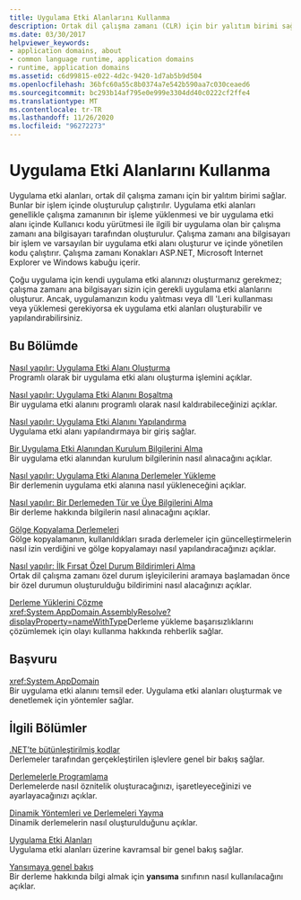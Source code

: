 ```yaml
---
title: Uygulama Etki Alanlarını Kullanma
description: Ortak dil çalışma zamanı (CLR) için bir yalıtım birimi sağlayan uygulama etki alanlarını kullanın. Uygulama etki alanları bir işlem içinde oluşturulur ve çalıştırılır.
ms.date: 03/30/2017
helpviewer_keywords:
- application domains, about
- common language runtime, application domains
- runtime, application domains
ms.assetid: c6d99815-e022-4d2c-9420-1d7ab5b9d504
ms.openlocfilehash: 36bfc60a55c8b0374a7e542b590aa7c030ceaed6
ms.sourcegitcommit: bc293b14af795e0e999e3304dd40c0222cf2ffe4
ms.translationtype: MT
ms.contentlocale: tr-TR
ms.lasthandoff: 11/26/2020
ms.locfileid: "96272273"
---
```

# <a name="using-application-domains"></a>Uygulama Etki Alanlarını Kullanma

Uygulama etki alanları, ortak dil çalışma zamanı için bir yalıtım birimi sağlar. Bunlar bir işlem içinde oluşturulup çalıştırılır. Uygulama etki alanları genellikle çalışma zamanının bir işleme yüklenmesi ve bir uygulama etki alanı içinde Kullanıcı kodu yürütmesi ile ilgili bir uygulama olan bir çalışma zamanı ana bilgisayarı tarafından oluşturulur. Çalışma zamanı ana bilgisayarı bir işlem ve varsayılan bir uygulama etki alanı oluşturur ve içinde yönetilen kodu çalıştırır. Çalışma zamanı Konakları ASP.NET, Microsoft Internet Explorer ve Windows kabuğu içerir.  
  
Çoğu uygulama için kendi uygulama etki alanınızı oluşturmanız gerekmez; çalışma zamanı ana bilgisayarı sizin için gerekli uygulama etki alanlarını oluşturur. Ancak, uygulamanızın kodu yalıtması veya dll 'Leri kullanması veya yüklemesi gerekiyorsa ek uygulama etki alanları oluşturabilir ve yapılandırabilirsiniz.  
  
## <a name="in-this-section"></a>Bu Bölümde  

[Nasıl yapılır: Uygulama Etki Alanı Oluşturma](how-to-create-an-application-domain.md)  
Programlı olarak bir uygulama etki alanı oluşturma işlemini açıklar.  
  
[Nasıl yapılır: Uygulama Etki Alanını Boşaltma](how-to-unload-an-application-domain.md)  
Bir uygulama etki alanını programlı olarak nasıl kaldırabileceğinizi açıklar.  
  
[Nasıl yapılır: Uygulama Etki Alanını Yapılandırma](how-to-configure-an-application-domain.md)  
Uygulama etki alanı yapılandırmaya bir giriş sağlar.  
  
[Bir Uygulama Etki Alanından Kurulum Bilgilerini Alma](retrieve-setup-information.md)  
Bir uygulama etki alanından kurulum bilgilerinin nasıl alınacağını açıklar.  
  
[Nasıl yapılır: Uygulama Etki Alanına Derlemeler Yükleme](how-to-load-assemblies-into-an-application-domain.md)  
Bir derlemenin uygulama etki alanına nasıl yükleneceğini açıklar.  
  
[Nasıl yapılır: Bir Derlemeden Tür ve Üye Bilgilerini Alma](../reflection-and-codedom/get-type-member-information.md)  
Bir derleme hakkında bilgilerin nasıl alınacağını açıklar.  
  
[Gölge Kopyalama Derlemeleri](shadow-copy-assemblies.md)  
Gölge kopyalamanın, kullanıldıkları sırada derlemeler için güncelleştirmelerin nasıl izin verdiğini ve gölge kopyalamayı nasıl yapılandıracağınızı açıklar.  
  
[Nasıl yapılır: İlk Fırsat Özel Durum Bildirimleri Alma](how-to-receive-first-chance-exception-notifications.md)  
Ortak dil çalışma zamanı özel durum işleyicilerini aramaya başlamadan önce bir özel durumun oluşturulduğu bildirimini nasıl alacağınızı açıklar.  
  
[Derleme Yüklerini Çözme](../../standard/assembly/resolve-loads.md)  
<xref:System.AppDomain.AssemblyResolve?displayProperty=nameWithType>Derleme yükleme başarısızlıklarını çözümlemek için olayı kullanma hakkında rehberlik sağlar.  
  
## <a name="reference"></a>Başvuru  

<xref:System.AppDomain>  
Bir uygulama etki alanını temsil eder. Uygulama etki alanları oluşturmak ve denetlemek için yöntemler sağlar.  
  
## <a name="related-sections"></a>İlgili Bölümler  

[.NET’te bütünleştirilmiş kodlar](../../standard/assembly/index.md)  
Derlemeler tarafından gerçekleştirilen işlevlere genel bir bakış sağlar.  
  
[Derlemelerle Programlama](../../standard/assembly/index.md)  
Derlemelerde nasıl öznitelik oluşturacağınızı, işaretleyeceğinizi ve ayarlayacağınızı açıklar.  
  
[Dinamik Yöntemleri ve Derlemeleri Yayma](../reflection-and-codedom/emitting-dynamic-methods-and-assemblies.md)  
Dinamik derlemelerin nasıl oluşturulduğunu açıklar.  
  
[Uygulama Etki Alanları](application-domains.md)  
Uygulama etki alanları üzerine kavramsal bir genel bakış sağlar.  
  
[Yansımaya genel bakış](../reflection-and-codedom/reflection.md)  
Bir derleme hakkında bilgi almak için **yansıma** sınıfının nasıl kullanılacağını açıklar.
